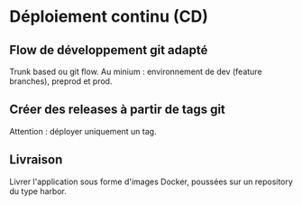 # Déploiement continu (CD)

## Flow de développement git adapté

Trunk based ou git flow. Au minium : environnement de dev (feature branches), preprod et prod.

## Créer des releases à partir de tags git

Attention : déployer uniquement un tag.

## Livraison

Livrer l'application sous forme d'images Docker, poussées sur un repository du type harbor.
